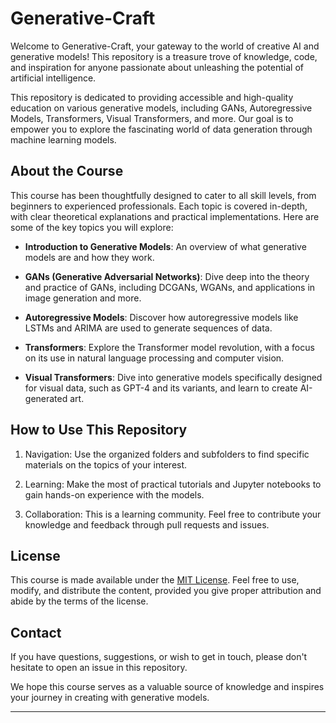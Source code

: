 # Generative-Craft

Welcome to Generative-Craft, your gateway to the world of creative AI and generative models! This repository is a treasure trove of knowledge, code, and inspiration for anyone passionate about unleashing the potential of artificial intelligence.

This repository is dedicated to providing accessible and high-quality education on various generative models, including GANs, Autoregressive Models, Transformers, Visual Transformers, and more. Our goal is to empower you to explore the fascinating world of data generation through machine learning models.

## About the Course

This course has been thoughtfully designed to cater to all skill levels, from beginners to experienced professionals. Each topic is covered in-depth, with clear theoretical explanations and practical implementations. Here are some of the key topics you will explore:

- **Introduction to Generative Models**: An overview of what generative models are and how they work.

- **GANs (Generative Adversarial Networks)**: Dive deep into the theory and practice of GANs, including DCGANs, WGANs, and applications in image generation and more.

- **Autoregressive Models**: Discover how autoregressive models like LSTMs and ARIMA are used to generate sequences of data.

- **Transformers**: Explore the Transformer model revolution, with a focus on its use in natural language processing and computer vision.

- **Visual Transformers**: Dive into generative models specifically designed for visual data, such as GPT-4 and its variants, and learn to create AI-generated art.

## How to Use This Repository

1. Navigation: Use the organized folders and subfolders to find specific materials on the topics of your interest.

2. Learning: Make the most of practical tutorials and Jupyter notebooks to gain hands-on experience with the models.

3. Collaboration: This is a learning community. Feel free to contribute your knowledge and feedback through pull requests and issues.

## License

This course is made available under the [MIT License](LICENSE.md). Feel free to use, modify, and distribute the content, provided you give proper attribution and abide by the terms of the license.

## Contact

If you have questions, suggestions, or wish to get in touch, please don't hesitate to open an issue in this repository.

We hope this course serves as a valuable source of knowledge and inspires your journey in creating with generative models.

---

